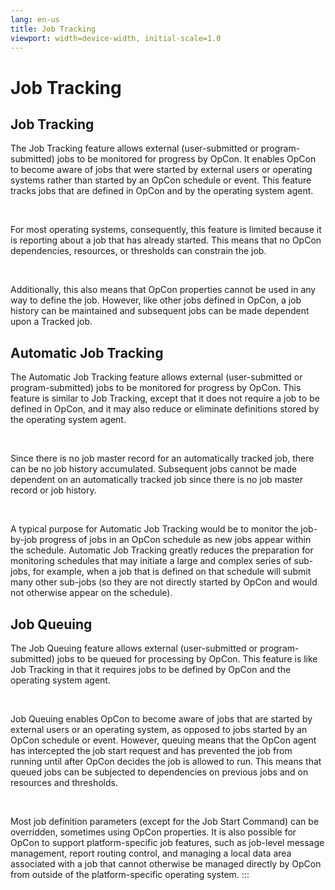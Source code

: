 ```yaml
---
lang: en-us
title: Job Tracking
viewport: width=device-width, initial-scale=1.0
---
```


#  Job Tracking

## Job Tracking

The Job Tracking feature allows external (user-submitted or
program-submitted) jobs to be monitored for progress by
OpCon. It enables
OpCon to become aware of jobs that were
started by external users or operating systems rather than started by an
OpCon schedule or event. This feature tracks
jobs that are defined in OpCon and by the
operating system agent.

 

For most operating systems, consequently, this feature is limited
because it is reporting about a job that has already started. This means
that no OpCon dependencies, resources, or
thresholds can constrain the job.

 

Additionally, this also means that OpCon
properties cannot be used in any way to define the job. However, like
other jobs defined in OpCon, a job history
can be maintained and subsequent jobs can be made dependent upon a
Tracked job.

## Automatic Job Tracking

The Automatic Job Tracking feature allows external (user-submitted or
program-submitted) jobs to be monitored for progress by
OpCon. This feature is similar to Job
Tracking, except that it does not require a job to be defined in
OpCon, and it may also reduce or eliminate
definitions stored by the operating system agent.

 

Since there is no job master record for an automatically tracked job,
there can be no job history accumulated. Subsequent jobs cannot be made
dependent on an automatically tracked job since there is no job master
record or job history.

 

A typical purpose for Automatic Job Tracking would be to monitor the
job-by-job progress of jobs in an OpCon
schedule as new jobs appear within the schedule. Automatic Job Tracking
greatly reduces the preparation for monitoring schedules that may
initiate a large and complex series of sub-jobs, for example, when a job
that is defined on that schedule will submit many other sub-jobs (so
they are not directly started by OpCon and
would not otherwise appear on the schedule).

## Job Queuing

The Job Queuing feature allows external (user-submitted or
program-submitted) jobs to be queued for processing by
OpCon. This feature is like Job Tracking in
that it requires jobs to be defined by OpCon
and the operating system agent.

 

Job Queuing enables OpCon to become aware of
jobs that are started by external users or an operating system, as
opposed to jobs started by an OpCon schedule
or event. However, queuing means that the
OpCon agent has intercepted the job start
request and has prevented the job from running until after
OpCon decides the job is allowed to run. This
means that queued jobs can be subjected to dependencies on previous jobs
and on resources and thresholds.

 

Most job definition parameters (except for the Job Start Command) can be
overridden, sometimes using OpCon properties.
It is also possible for OpCon to support
platform-specific job features, such as job-level message management,
report routing control, and managing a local data area associated with a
job that cannot otherwise be managed directly by
OpCon from outside of the platform-specific
operating system.
:::

 

